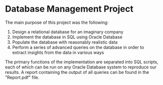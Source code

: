 # Database Management Project
The main purpose of this project was the following:
1. Design a relational database for an imaginary company
2. Implement the database in SQL using Oracle Database
3. Populate the database with reasonably realistic data
4. Perform a series of advanced queries on the database in order to extract insights from the data in various ways

The primary functions of the implementation are separated into SQL scripts, each of which can be run on any Oracle Database system to reproduce our results. A report containing the output of all queries can be found in the "Report.pdf" file.
